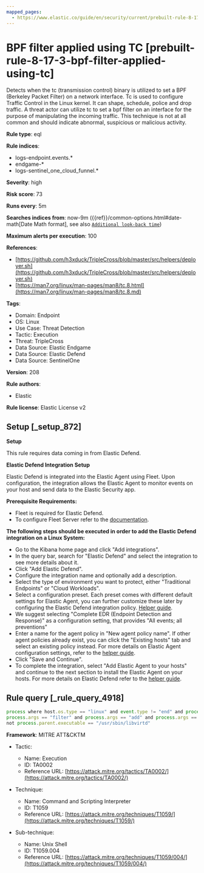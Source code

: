 ```yaml
---
mapped_pages:
  - https://www.elastic.co/guide/en/security/current/prebuilt-rule-8-17-3-bpf-filter-applied-using-tc.html
---
```


# BPF filter applied using TC [prebuilt-rule-8-17-3-bpf-filter-applied-using-tc]

Detects when the tc (transmission control) binary is utilized to set a BPF (Berkeley Packet Filter) on a network interface. Tc is used to configure Traffic Control in the Linux kernel. It can shape, schedule, police and drop traffic. A threat actor can utilize tc to set a bpf filter on an interface for the purpose of manipulating the incoming traffic. This technique is not at all common and should indicate abnormal, suspicious or malicious activity.

**Rule type**: eql

**Rule indices**:

* logs-endpoint.events.*
* endgame-*
* logs-sentinel_one_cloud_funnel.*

**Severity**: high

**Risk score**: 73

**Runs every**: 5m

**Searches indices from**: now-9m ({{ref}}/common-options.html#date-math[Date Math format], see also [`Additional look-back time`](docs-content://solutions/security/detect-and-alert/create-detection-rule.md#rule-schedule))

**Maximum alerts per execution**: 100

**References**:

* [https://github.com/h3xduck/TripleCross/blob/master/src/helpers/deployer.sh](https://github.com/h3xduck/TripleCross/blob/master/src/helpers/deployer.sh)
* [https://man7.org/linux/man-pages/man8/tc.8.html](https://man7.org/linux/man-pages/man8/tc.8.md)

**Tags**:

* Domain: Endpoint
* OS: Linux
* Use Case: Threat Detection
* Tactic: Execution
* Threat: TripleCross
* Data Source: Elastic Endgame
* Data Source: Elastic Defend
* Data Source: SentinelOne

**Version**: 208

**Rule authors**:

* Elastic

**Rule license**: Elastic License v2

## Setup [_setup_872]

**Setup**

This rule requires data coming in from Elastic Defend.

**Elastic Defend Integration Setup**

Elastic Defend is integrated into the Elastic Agent using Fleet. Upon configuration, the integration allows the Elastic Agent to monitor events on your host and send data to the Elastic Security app.

**Prerequisite Requirements:**

* Fleet is required for Elastic Defend.
* To configure Fleet Server refer to the [documentation](docs-content://reference/ingestion-tools/fleet/fleet-server.md).

**The following steps should be executed in order to add the Elastic Defend integration on a Linux System:**

* Go to the Kibana home page and click "Add integrations".
* In the query bar, search for "Elastic Defend" and select the integration to see more details about it.
* Click "Add Elastic Defend".
* Configure the integration name and optionally add a description.
* Select the type of environment you want to protect, either "Traditional Endpoints" or "Cloud Workloads".
* Select a configuration preset. Each preset comes with different default settings for Elastic Agent, you can further customize these later by configuring the Elastic Defend integration policy. [Helper guide](docs-content://solutions/security/configure-elastic-defend/configure-an-integration-policy-for-elastic-defend.md).
* We suggest selecting "Complete EDR (Endpoint Detection and Response)" as a configuration setting, that provides "All events; all preventions"
* Enter a name for the agent policy in "New agent policy name". If other agent policies already exist, you can click the "Existing hosts" tab and select an existing policy instead. For more details on Elastic Agent configuration settings, refer to the [helper guide](docs-content://reference/ingestion-tools/fleet/agent-policy.md).
* Click "Save and Continue".
* To complete the integration, select "Add Elastic Agent to your hosts" and continue to the next section to install the Elastic Agent on your hosts. For more details on Elastic Defend refer to the [helper guide](docs-content://solutions/security/configure-elastic-defend/install-elastic-defend.md).


## Rule query [_rule_query_4918]

```js
process where host.os.type == "linux" and event.type != "end" and process.executable == "/usr/sbin/tc" and
process.args == "filter" and process.args == "add" and process.args == "bpf" and
not process.parent.executable == "/usr/sbin/libvirtd"
```

**Framework**: MITRE ATT&CKTM

* Tactic:

    * Name: Execution
    * ID: TA0002
    * Reference URL: [https://attack.mitre.org/tactics/TA0002/](https://attack.mitre.org/tactics/TA0002/)

* Technique:

    * Name: Command and Scripting Interpreter
    * ID: T1059
    * Reference URL: [https://attack.mitre.org/techniques/T1059/](https://attack.mitre.org/techniques/T1059/)

* Sub-technique:

    * Name: Unix Shell
    * ID: T1059.004
    * Reference URL: [https://attack.mitre.org/techniques/T1059/004/](https://attack.mitre.org/techniques/T1059/004/)



